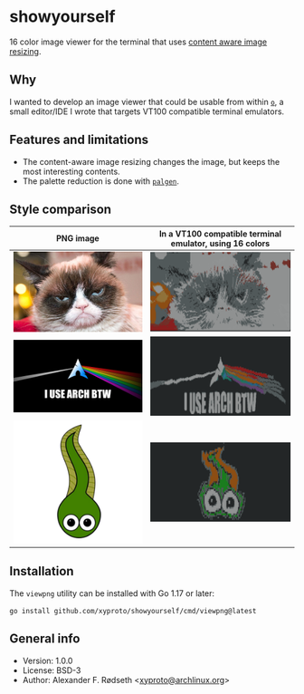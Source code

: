 # showyourself

16 color image viewer for the terminal that uses [content aware image resizing](https://github.com/esimov/caire).

## Why

I wanted to develop an image viewer that could be usable from within [`o`](https://github.com/xyproto/o), a small editor/IDE I wrote that targets VT100 compatible terminal emulators.

## Features and limitations

* The content-aware image resizing changes the image, but keeps the most interesting contents.
* The palette reduction is done with [`palgen`](https://github.com/xyproto/palgen).

## Style comparison

| PNG image                             |    In a VT100 compatible terminal emulator, using 16 colors |
|---------------------------------------|-------------------------------------------------------------|
| <img src=img/grumpycat.png width=512> |               <img src=img/grumpycat16colors.png width=512> |
| <img src=img/archbtw.png width=512>   |                 <img src=img/archbtw16colors.png width=512> |
| <img src=img/rt.png width=512>        |                      <img src=img/rt16colors.png width=512> |

## Installation

The `viewpng` utility can be installed with Go 1.17 or later:

    go install github.com/xyproto/showyourself/cmd/viewpng@latest

## General info

* Version: 1.0.0
* License: BSD-3
* Author: Alexander F. Rødseth &lt;xyproto@archlinux.org&gt;
